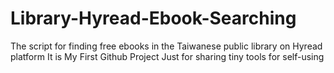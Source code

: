 # Library-Hyread-Ebook-Searching
The script for finding free ebooks in the Taiwanese public library on Hyread platform
It is My First Github Project
Just for sharing tiny tools for self-using
